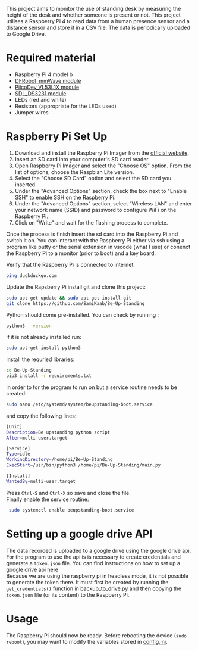 This project aims to monitor the use of standing desk by measuring the height of the desk and whether someone is present or not.
This project utilises a Raspberry Pi 4 to read data from a human presence sensor and a distance sensor and store it in a CSV file. The data is periodically uploaded to Google Drive.

# Required material
- Raspberry Pi 4 model b
- [DFRobot_mmWave module](https://www.dfrobot.com/product-2282.html)
- [PiicoDev_VL53L1X module](https://www.sparkfun.com/products/14722)
- [SDL_DS3231 module](https://www.jaycar.com.au/rtc-clock-module-for-raspberry-pi/p/XC9044?pos=1&queryId=f5734bdf10cb6c5024d07c37201f1d5b&sort=relevance&searchText=rtc)
- LEDs (red and white)
- Resistors (appropriate for the LEDs used)
- Jumper wires
  

# Raspberry Pi Set Up
1. Download and install the Raspberry Pi Imager from the [official website](https://www.raspberrypi.com/software/).
2. Insert an SD card into your computer's SD card reader.
3. Open Raspberry Pi Imager and select the "Choose OS" option. From the list of options, choose the Raspbian Lite version.
4. Select the "Choose SD Card" option and select the SD card you inserted.
5. Under the "Advanced Options" section, check the box next to "Enable SSH" to enable SSH on the Raspberry Pi.
6. Under the "Advanced Options" section, select "Wireless LAN" and enter your network name (SSID) and password to configure WiFi on the Raspberry Pi.
7. Click on "Write" and wait for the flashing process to complete.

Once the process is finish insert the sd card into the Raspberry Pi and switch it on. You can interact with the Raspberry Pi either via ssh using a program like putty or the serial extension in vscode (what I use) or conenct the Raspberry Pi to a monitor (prior to boot) and a key board.

Verify that the Raspberry Pi is connected to internet:
```sh
ping duckduckgo.com
``` 
Update the Rapsberry Pi install git and clone this project:
```sh
sudo apt-get update && sudo apt-get install git
git clone https://github.com/SamiKaab/Be-Up-Standing
```
Python should come pre-installed. You can check by running :
```sh
python3 --version
```
if it is not already installed run:
```sh
sudo apt-get install python3
```
install the requried libraries:
```sh
cd Be-Up-Standing
pip3 install -r requirements.txt
```
in order to for the program to run on but a service routine needs to be created:
```sh
sudo nano /etc/systemd/system/beupstanding-boot.service
```
and copy the following lines:
```sh
[Unit]
Description=Be upstanding python script
After=multi-user.target

[Service]
Type=idle
WorkingDirectory=/home/pi/Be-Up-Standing
ExecStart=/usr/bin/python3 /home/pi/Be-Up-Standing/main.py

[Install]
WantedBy=multi-user.target
```
Press `Ctrl-S` and `Ctrl-X` so save and close the file.  
Finally enable the service routine:
```sh
 sudo systemctl enable beupstanding-boot.service
```

# Setting up a google drive API
The data recorded is uploaded to a google drive using the google drive api. For the program to use the api is is necessary to create credentials and generate a `token.json` file. 
You can find instructions on how to set up a google drive api [here](https://developers.google.com/drive/api/quickstart/python)   
Because we are using the raspberry pi in headless mode, it is not possible to generate the token there. It must first be created by running the `get_credentials()` function in [backup_to_drive.py](/backup_to_drive.py) and then copying the `token.json` file (or its content) to the Raspberry Pi.

# Usage
The Raspberry Pi should now be ready. Before rebooting the device (`sudo reboot`), you may want to modify the variables stored in [config.ini](/config.ini).
